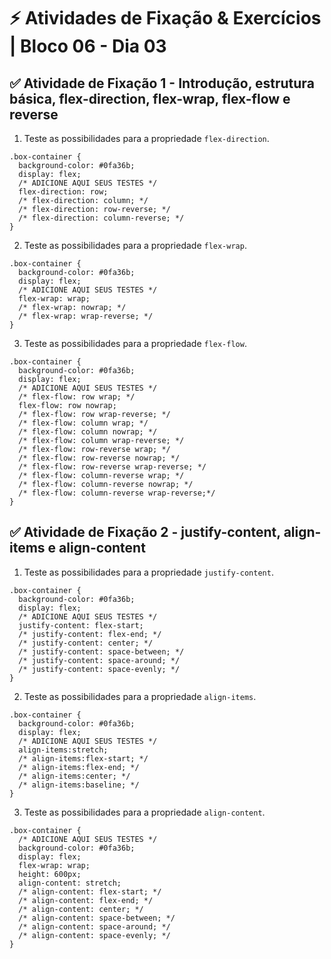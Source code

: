 # &#9889; Atividades de Fixação & Exercícios | Bloco 06 - Dia 03

## &#9989; Atividade de Fixação 1 - Introdução, estrutura básica, flex-direction, flex-wrap, flex-flow e reverse

1. Teste as possibilidades para a propriedade `flex-direction`.
```
.box-container {
  background-color: #0fa36b;
  display: flex;
  /* ADICIONE AQUI SEUS TESTES */
  flex-direction: row;
  /* flex-direction: column; */
  /* flex-direction: row-reverse; */
  /* flex-direction: column-reverse; */
}
```

2. Teste as possibilidades para a propriedade `flex-wrap`.
```
.box-container {
  background-color: #0fa36b;
  display: flex;
  /* ADICIONE AQUI SEUS TESTES */
  flex-wrap: wrap;
  /* flex-wrap: nowrap; */
  /* flex-wrap: wrap-reverse; */
}
```

3. Teste as possibilidades para a propriedade `flex-flow`.
```
.box-container {
  background-color: #0fa36b;
  display: flex;
  /* ADICIONE AQUI SEUS TESTES */
  /* flex-flow: row wrap; */
  flex-flow: row nowrap;
  /* flex-flow: row wrap-reverse; */
  /* flex-flow: column wrap; */
  /* flex-flow: column nowrap; */
  /* flex-flow: column wrap-reverse; */
  /* flex-flow: row-reverse wrap; */
  /* flex-flow: row-reverse nowrap; */
  /* flex-flow: row-reverse wrap-reverse; */
  /* flex-flow: column-reverse wrap; */
  /* flex-flow: column-reverse nowrap; */
  /* flex-flow: column-reverse wrap-reverse;*/
}
```

## &#9989; Atividade de Fixação 2 - justify-content, align-items e align-content

1. Teste as possibilidades para a propriedade `justify-content`.
```
.box-container {
  background-color: #0fa36b;
  display: flex;
  /* ADICIONE AQUI SEUS TESTES */
  justify-content: flex-start;
  /* justify-content: flex-end; */
  /* justify-content: center; */
  /* justify-content: space-between; */
  /* justify-content: space-around; */
  /* justify-content: space-evenly; */
}
```

2. Teste as possibilidades para a propriedade `align-items`.
```
.box-container {
  background-color: #0fa36b;
  display: flex;
  /* ADICIONE AQUI SEUS TESTES */
  align-items:stretch;
  /* align-items:flex-start; */
  /* align-items:flex-end; */
  /* align-items:center; */
  /* align-items:baseline; */
}
```

3. Teste as possibilidades para a propriedade `align-content`.
```
.box-container {
  /* ADICIONE AQUI SEUS TESTES */
  background-color: #0fa36b;
  display: flex;
  flex-wrap: wrap;
  height: 600px;
  align-content: stretch;
  /* align-content: flex-start; */
  /* align-content: flex-end; */
  /* align-content: center; */
  /* align-content: space-between; */
  /* align-content: space-around; */
  /* align-content: space-evenly; */
}
```